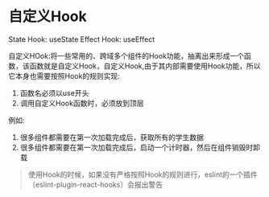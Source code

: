 # 自定义Hook

State Hook: useState
Effect Hook: useEffect

自定义HOok:将一些常用的、跨域多个组件的Hook功能，抽离出来形成一个函数，该函数就是自定义Hook，自定义Hook,由于其内部需要使用Hook功能，所以它本身也需要按照Hook的规则实现:
1. 函数名必须以use开头
2. 调用自定义Hook函数时，必须放到顶层

例如: 
1. 很多组件都需要在第一次加载完成后，获取所有的学生数据
2. 很多组件都需要在第一次加载完成后，启动一个计时器，然后在组件销毁时卸载

> 使用Hook的时候，如果没有严格按照Hook的规则进行，eslint的一个插件（eslint-plugin-react-hooks）会报出警告